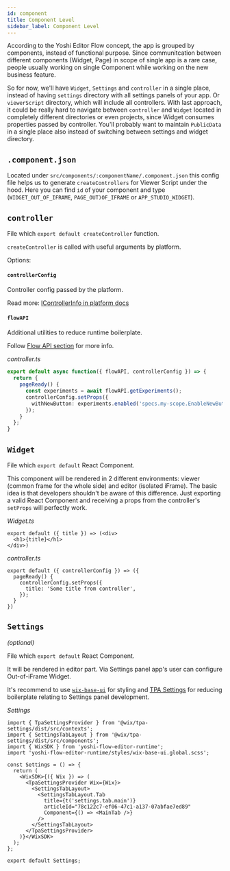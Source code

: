 ```yaml
---
id: component
title: Component Level
sidebar_label: Component Level
---
```


According to the Yoshi Editor Flow concept, the app is grouped by components, instead of functional purpose. Since communitcation between different components (Widget, Page) in scope of single app is a rare case, people usually working on single Component while working on the new business feature.

So for now, we'll have `Widget`, `Settings` and `controller` in a single place, instead of having `settings` directory with all settings panels of your app. Or `viewerScript` directory, which will include all controllers. With last approach, it could be really hard to navigate between `controller` and `Widget` located in completely different directories or even projects, since Widget consumes properties passed by controller. You'll probably want to maintain `PublicData` in a single place also instead of switching between settings and widget directory.

## `.component.json`
Located under `src/components/:componentName/.component.json` this config file helps us to generate `createControllers` for Viewer Script under the hood. Here you can find `id` of your component and type (`WIDGET_OUT_OF_IFRAME`, `PAGE_OUT)OF_IFRAME` or `APP_STUDIO_WIDGET`).

## `controller`
File which `export default createController` function.

`createController` is called with useful arguments by platform.

Options:
#### `controllerConfig`
Controller config passed by the platform.

Read more: [IControllerInfo in platform docs](https://bo.wix.com/wix-docs/client/client-viewer-platform/articles/lifecycle#client-viewer-platform_articles_lifecycle_controllerinfo)

#### `flowAPI`
Additional utilities to reduce runtime boilerplate.

Follow [Flow API section](../runtime-API.md#flowapi) for more info.


*controller.ts*
```ts
export default async function({ flowAPI, controllerConfig }) => {
  return {
    pageReady() {
      const experiments = await flowAPI.getExperiments();
      controllerConfig.setProps({
        withNewButton: experiments.enabled('specs.my-scope.EnableNewButton'),
      });
    }
  };
}
```

## `Widget`
File which `export default` React Component.

This component will be rendered in 2 different environments: viewer (common frame for the whole side) and editor (isolated iFrame).
The basic idea is that developers shouldn't be aware of this difference.
Just exporting a valid React Component and receiving a props from the controller's `setProps` will perfectly work.

*Widget.ts*
```tsx
export default ({ title }) => (<div>
  <h1>{title}</h1>
</div>)
```

*controller.ts*
```tsx
export default ({ controllerConfig }) => ({
  pageReady() {
    controllerConfig.setProps({
      title: 'Some title from controller',
    });
  }
})
```

## `Settings`
*(optional)*

File which `export default` React Component.

It will be rendered in editor part. Via Settings panel app's user can configure Out-of-iFrame Widget.

It's recommend to use [`wix-base-ui`](https://github.com/wix-private/wix-base-ui) for styling and [TPA Settings](https://github.com/wix-private/tpa-settings) for reducing boilerplate relating to Settings panel development.

*Settings*
```tsx
import { TpaSettingsProvider } from '@wix/tpa-settings/dist/src/contexts';
import { SettingsTabLayout } from '@wix/tpa-settings/dist/src/components';
import { WixSDK } from 'yoshi-flow-editor-runtime';
import 'yoshi-flow-editor-runtime/styles/wix-base-ui.global.scss';

const Settings = () => {
  return (
    <WixSDK>{({ Wix }) => (
      <TpaSettingsProvider Wix={Wix}>
        <SettingsTabLayout>
          <SettingsTabLayout.Tab
            title={t('settings.tab.main')}
            articleId="78c122c7-ef06-47c1-a137-07abfae7ed89"
            Component={() => <MainTab />}
          />
        </SettingsTabLayout>
      </TpaSettingsProvider>
    )}</WixSDK>
  );
};

export default Settings;
```